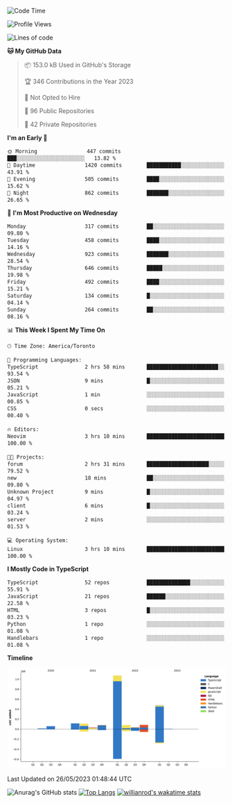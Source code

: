 <!--START_SECTION:waka-->
![Code Time](http://img.shields.io/badge/Code%20Time-350%20hrs%2021%20mins-blue)

![Profile Views](http://img.shields.io/badge/Profile%20Views-0-blue)

![Lines of code](https://img.shields.io/badge/From%20Hello%20World%20I%27ve%20Written-2.1%20million%20lines%20of%20code-blue)

**🐱 My GitHub Data** 

> 📦 153.0 kB Used in GitHub's Storage 
 > 
> 🏆 346 Contributions in the Year 2023
 > 
> 🚫 Not Opted to Hire
 > 
> 📜 96 Public Repositories 
 > 
> 🔑 42 Private Repositories 
 > 
**I'm an Early 🐤** 

```text
🌞 Morning                447 commits         ███░░░░░░░░░░░░░░░░░░░░░░   13.82 % 
🌆 Daytime                1420 commits        ███████████░░░░░░░░░░░░░░   43.91 % 
🌃 Evening                505 commits         ████░░░░░░░░░░░░░░░░░░░░░   15.62 % 
🌙 Night                  862 commits         ███████░░░░░░░░░░░░░░░░░░   26.65 % 
```
📅 **I'm Most Productive on Wednesday** 

```text
Monday                   317 commits         ██░░░░░░░░░░░░░░░░░░░░░░░   09.80 % 
Tuesday                  458 commits         ████░░░░░░░░░░░░░░░░░░░░░   14.16 % 
Wednesday                923 commits         ███████░░░░░░░░░░░░░░░░░░   28.54 % 
Thursday                 646 commits         █████░░░░░░░░░░░░░░░░░░░░   19.98 % 
Friday                   492 commits         ████░░░░░░░░░░░░░░░░░░░░░   15.21 % 
Saturday                 134 commits         █░░░░░░░░░░░░░░░░░░░░░░░░   04.14 % 
Sunday                   264 commits         ██░░░░░░░░░░░░░░░░░░░░░░░   08.16 % 
```


📊 **This Week I Spent My Time On** 

```text
🕑︎ Time Zone: America/Toronto

💬 Programming Languages: 
TypeScript               2 hrs 58 mins       ███████████████████████░░   93.54 % 
JSON                     9 mins              █░░░░░░░░░░░░░░░░░░░░░░░░   05.21 % 
JavaScript               1 min               ░░░░░░░░░░░░░░░░░░░░░░░░░   00.85 % 
CSS                      0 secs              ░░░░░░░░░░░░░░░░░░░░░░░░░   00.40 % 

🔥 Editors: 
Neovim                   3 hrs 10 mins       █████████████████████████   100.00 % 

🐱‍💻 Projects: 
forum                    2 hrs 31 mins       ████████████████████░░░░░   79.52 % 
new                      18 mins             ██░░░░░░░░░░░░░░░░░░░░░░░   09.80 % 
Unknown Project          9 mins              █░░░░░░░░░░░░░░░░░░░░░░░░   04.97 % 
client                   6 mins              █░░░░░░░░░░░░░░░░░░░░░░░░   03.24 % 
server                   2 mins              ░░░░░░░░░░░░░░░░░░░░░░░░░   01.53 % 

💻 Operating System: 
Linux                    3 hrs 10 mins       █████████████████████████   100.00 % 
```

**I Mostly Code in TypeScript** 

```text
TypeScript               52 repos            ██████████████░░░░░░░░░░░   55.91 % 
JavaScript               21 repos            ██████░░░░░░░░░░░░░░░░░░░   22.58 % 
HTML                     3 repos             █░░░░░░░░░░░░░░░░░░░░░░░░   03.23 % 
Python                   1 repo              ░░░░░░░░░░░░░░░░░░░░░░░░░   01.08 % 
Handlebars               1 repo              ░░░░░░░░░░░░░░░░░░░░░░░░░   01.08 % 
```



**Timeline**

![Lines of Code chart](https://raw.githubusercontent.com/wise-introvert/wise-introvert/master/assets/bar_graph.png)


 Last Updated on 26/05/2023 01:48:44 UTC
<!--END_SECTION:waka-->

![Anurag's GitHub stats](https://github-readme-stats.vercel.app/api?username=wise-introvert&count_private=true&show_icons=true)
[![Top Langs](https://github-readme-stats.vercel.app/api/top-langs/?username=wise-introvert&langs_count=10)](https://github.com/anuraghazra/github-readme-stats)
[![willianrod's wakatime stats](https://github-readme-stats.vercel.app/api/wakatime?username=wiseintrovert)](https://github.com/anuraghazra/github-readme-stats)

